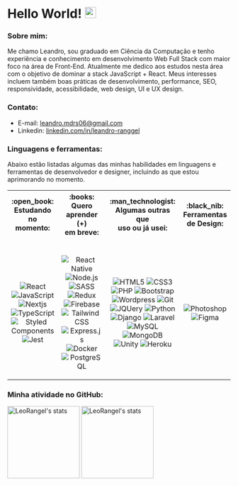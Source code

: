 <h1>
	Hello World! <img src="https://media.giphy.com/media/hvRJCLFzcasrR4ia7z/giphy.gif" width="25px">
</h1>

<h3>Sobre mim:</h3>
<p>
Me chamo Leandro, sou graduado em Ciência da Computação e tenho experiência e conhecimento em desenvolvimento Web Full Stack com maior foco na área de Front-End. Atualmente me dedico aos estudos nesta área com o objetivo de dominar a stack JavaScript + React. Meus interesses incluem também boas práticas de desenvolvimento, performance, SEO, responsividade, acessibilidade, web design, UI e UX design.
</p>

<h3>Contato:</h3>
<ul>
	<li>
	E-mail: <a href="mailto:leandro.mdrs06@gmail.com" target="_blank">leandro.mdrs06@gmail.com</a>
	</li>
	<li>
	Linkedin: <a href="https://www.linkedin.com/in/leandro-ranggel" target="_blank">linkedin.com/in/leandro-ranggel</a>
	</li>
</ul>


<h3>Linguagens e ferramentas:</h3>
<p>
Abaixo estão listadas algumas das minhas habilidades em linguagens e ferramentas de desenvolvedor e designer, incluindo as que estou aprimorando no momento.
</p>

<!-- <p>
Aqui estão algumas informações sobre mim:
</p>
<ul>
	<li>Sou graduado em Ciência da Computação</li>
	<li>Trabalho atualmente como desenvolvedor Web Full Stack e estou em busca de uma oportunidade como dev Front-End</li>
	<li>Atualmente me dedico aos estudos na área de Front-End e quero dominar a stack JavaScript/React</li>
	<li>Meus interesses incluem também Design, UI e UX design, SEO e Acessibilidade Web</li>
	<li>
		<a href="https://www.linkedin.com/in/leandro-ranggel" target="_blank">
		    Clique aqui
		</a>
		para conectar-se comigo no Linkedin :)
	</li>
</ul> -->

<!-- <p align="left"><img src="https://komarev.com/ghpvc/?username=LeoRangel&label=Profile%20views&color=0e75b6&style=flat" alt="LeoRangel" /></p> -->

<!-- <p>
Abaixo estão listadas algumas das minhas habilidades, incluindo as que estou aprimorando no momento.
</p> -->

<table>
    <tr>
        <th>:open_book:<br>Estudando no<br>momento:</th>
        <th>:books:<br>Quero aprender (+)<br>em breve:</th>
        <th>:man_technologist:<br>Algumas outras que <br>uso ou já usei:</th>
        <th>:black_nib:<br>Ferramentas de Design:</th>
    </tr>
    <tr>
        <td>
            <p align="center">
                <!-- Add 'style=for-the-badge' depois da '?' para mudar o estilo -->
		<br>
                <img alt="React" src="https://img.shields.io/badge/React-20232A?&logo=react&logoColor=61DAFB">
                <img alt="JavaScript" src="https://img.shields.io/badge/JavaScript-F7DF1E?&logo=javascript&logoColor=black">
                <img alt="Nextjs" src="https://img.shields.io/badge/next.js-000000?&logo=nextdotjs&logoColor=white">
                <img alt="TypeScript" src="https://img.shields.io/badge/TypeScript-007ACC?&logo=typescript&logoColor=white">
                <img alt="Styled Components" src="https://img.shields.io/badge/styled--components-DB7093?&logo=styled-components&logoColor=white">
                <img alt="Jest" src="https://img.shields.io/badge/Jest-C21325?&logo=jest&logoColor=white">
            </p>
        </td>
        <td>
            <p align="center">
		<br>
                <img alt="React Native" src="https://img.shields.io/badge/React_Native-20232A?&logo=react&logoColor=61DAFB">
                <img alt="Node.js" src="https://img.shields.io/badge/Node.js-43853D?&logo=node.js&logoColor=white"/>
                <img alt="SASS" src="https://img.shields.io/badge/Sass-CC6699?&logo=sass&logoColor=white">
                <img alt="Redux" src="https://img.shields.io/badge/Redux-593D88?&logo=redux&logoColor=white">
                <img alt="Firebase" src="https://img.shields.io/badge/firebase-ffca28?&logo=firebase&logoColor=black">
                <img alt="Tailwind CSS" src="https://img.shields.io/badge/Tailwind_CSS-38B2AC?&logo=tailwind-css&logoColor=white">
		<img alt="Express.js" src="https://img.shields.io/badge/express.js-%23404d59.svg?style=flat&logo=express&logoColor=%2361DAFB">
		<img alt="Docker" src="https://img.shields.io/badge/docker-%230db7ed.svg?&logo=docker&logoColor=white">
		<img alt="PostgreSQL" src="https://img.shields.io/badge/PostgreSQL-316192?&logo=postgresql&logoColor=white">
                <!-- <img alt="Flutter" src="https://img.shields.io/badge/Flutter-02569B?&logo=flutter&logoColor=white"> -->
            </p>
        </td>
        <td>
            <p align="center">
		<br>
                <img alt="HTML5" src="https://img.shields.io/badge/HTML5-E34F26?&logo=html5&logoColor=white">
                <img alt="CSS3" src="https://img.shields.io/badge/CSS3-1572B6?&logo=css3&logoColor=white">
                <img alt="PHP" src="https://img.shields.io/badge/PHP-777BB4?&logo=php&logoColor=white">
                <img alt="Bootstrap" src="https://img.shields.io/badge/Bootstrap-563D7C?&logo=bootstrap&logoColor=white">
                <img alt="Wordpress" src="https://img.shields.io/badge/Wordpress-21759B?&logo=wordpress&logoColor=white">
                <img alt="Git" src="https://img.shields.io/badge/Git-F05032?&logo=git&logoColor=white">
		<img alt="JQUery" src="https://img.shields.io/badge/jQuery-0769AD?&logo=jquery&logoColor=white">
                <img alt="Python" src="https://img.shields.io/badge/Python-14354C?&logo=python&logoColor=white"/>
                <img alt="Django" src="https://img.shields.io/badge/Django-092E20?&logo=django&logoColor=white">
                <img alt="Laravel" src="https://img.shields.io/badge/Laravel-FF2D20?&logo=laravel&logoColor=white">
                <img alt="MySQL" src="https://img.shields.io/badge/MySQL-00000F?&logo=mysql&logoColor=white">
                <img alt="MongoDB" src="https://img.shields.io/badge/MongoDB-4EA94B?&logo=mongodb&logoColor=white">
                <img alt="Unity" src="https://img.shields.io/badge/Unity-100000?&logo=unity&logoColor=white">
                <img alt="Heroku" src="https://img.shields.io/badge/Heroku-430098?&logo=heroku&logoColor=white">
            </p>
        </td>
        <td>
            <p align="center">
		<br>
                <img alt="Photoshop" src="https://img.shields.io/badge/Photoshop-24205E.svg?&logo=adobe-photoshop&logoColor=white">
                <img alt="Figma" src="https://img.shields.io/badge/Figma-F24D1D.svg?&logo=figma&logoColor=white">
            </p>
        </td>
    </tr>
</table>
<!-- <br> -->

<!-- <h4>:open_book: Estudando no momento:</h4>
<span>
Add 'style=for-the-badge' depois da '?' para mudar o estilo
<img alt="React" src="https://img.shields.io/badge/React-20232A?&logo=react&logoColor=61DAFB">
<img alt="JavaScript" src="https://img.shields.io/badge/JavaScript-F7DF1E?&logo=javascript&logoColor=black">
<img alt="Nextjs" src="https://img.shields.io/badge/next.js-000000?&logo=nextdotjs&logoColor=white">
<img alt="TypeScript" src="https://img.shields.io/badge/TypeScript-007ACC?&logo=typescript&logoColor=white">
<img alt="Styled Components" src="https://img.shields.io/badge/styled--components-DB7093?&logo=styled-components&logoColor=white">
<img alt="Jest" src="https://img.shields.io/badge/Jest-C21325?&logo=jest&logoColor=white">
</span>

<h4>:books: Quero aprender (+) em breve:</h4>
<span>
<img alt="React Native" src="https://img.shields.io/badge/React_Native-20232A?&logo=react&logoColor=61DAFB">
<img alt="Node.js" src="https://img.shields.io/badge/Node.js-43853D?&logo=node.js&logoColor=white"/>
<img alt="SASS" src="https://img.shields.io/badge/Sass-CC6699?&logo=sass&logoColor=white">
<img alt="Redux" src="https://img.shields.io/badge/Redux-593D88?&logo=redux&logoColor=white">
<img alt="Firebase" src="https://img.shields.io/badge/firebase-ffca28?&logo=firebase&logoColor=black">
<img alt="Tailwind CSS" src="https://img.shields.io/badge/Tailwind_CSS-38B2AC?&logo=tailwind-css&logoColor=white">
<img alt="Flutter" src="https://img.shields.io/badge/Flutter-02569B?&logo=flutter&logoColor=white">
</span>

<h4>:man_technologist: Algumas outras linguagens e ferramentas que uso/já usei:</h4>
<span>
<img alt="HTML5" src="https://img.shields.io/badge/HTML5-E34F26?&logo=html5&logoColor=white">
<img alt="CSS3" src="https://img.shields.io/badge/CSS3-1572B6?&logo=css3&logoColor=white">
<img alt="PHP" src="https://img.shields.io/badge/PHP-777BB4?&logo=php&logoColor=white">
<img alt="Bootstrap" src="https://img.shields.io/badge/Bootstrap-563D7C?&logo=bootstrap&logoColor=white">
<img alt="Wordpress" src="https://img.shields.io/badge/Wordpress-21759B?&logo=wordpress&logoColor=white">
<img alt="Git" src="https://img.shields.io/badge/Git-F05032?&logo=git&logoColor=white">
</span>
<br>
<span>
<img alt="Python" src="https://img.shields.io/badge/Python-14354C?&logo=python&logoColor=white"/>
<img alt="Django" src="https://img.shields.io/badge/Django-092E20?&logo=django&logoColor=white">
<img alt="Laravel" src="https://img.shields.io/badge/Laravel-FF2D20?&logo=laravel&logoColor=white">
<img alt="MySQL" src="https://img.shields.io/badge/MySQL-00000F?&logo=mysql&logoColor=white">
<img alt="MongoDB" src="https://img.shields.io/badge/MongoDB-4EA94B?&logo=mongodb&logoColor=white">
<img alt="Unity" src="https://img.shields.io/badge/Unity-100000?&logo=unity&logoColor=white">
<img alt="Heroku" src="https://img.shields.io/badge/Heroku-430098?&logo=heroku&logoColor=white">
</span>

<h4>:black_nib: Ferramentas de Design:</h4>
<span>
<img alt="Photoshop" src="https://img.shields.io/badge/Photoshop-24205E.svg?&logo=adobe-photoshop&logoColor=white">
<img alt="Figma" src="https://img.shields.io/badge/Figma-F24D1D.svg?&logo=figma&logoColor=white">
</span> -->

<!-- [![trophy](https://github-profile-trophy.vercel.app/?username=leorangel&theme=dracula)](https://github.com/ryo-ma/github-profile-trophy) -->

<!-- <hr> -->

<h3>Minha atividade no GitHub:</h3>

<p align="left">
	<img src="https://github-readme-stats.vercel.app/api?username=LeoRangel&locale=pt-br&show_icons=true&hide_border=true&theme=react&count_private=true&hide=stars" alt="LeoRangel's stats" height="163"/>
<!-- 	<img alt="LeoRangel's streak" src="https://github-readme-streak-stats.herokuapp.com/?user=LeoRangel&theme=react&hide_border=true&count_private=true&locale=pt-br" height="150"/> -->
	<img src="https://github-readme-stats.vercel.app/api/top-langs?username=LeoRangel&show_icons=true&locale=pt-br&layout=compact&theme=react&hide_border=true&count_private=true" alt="LeoRangel's stats" height="163"/>
</p>
